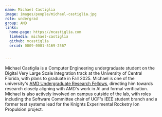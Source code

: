 ```yaml
---
name: Michael Castiglia
image: images/people/michael-castiglia.jpg
role: undergrad
group: AMD
links:
  home-page: https://mcastiglia.com
  linkedin: michael-castiglia
  github: mcastiglia
  orcid: 0009-0001-5169-2567


---
```


Michael Castiglia is a Computer Engineering undergraduate student on the Digital Very Large Scale Integration track at the University of Central Florida, with plans to graduate in Fall 2025. Michael is one of the university's [AMD Undergraduate Research Fellows](https://www.ece.ucf.edu/new-amd-partnership-provides-undergraduate-research-fellowship-to-ece-students/), directing him towards research closely aligning with AMD's work in AI and formal verification.
Michael is also actively involved on campus outside of the lab, with roles including the Software Committee chair of UCF's IEEE student branch and a former test systems lead for the Knights Experimental Rocketry Ion Propulsion project.
